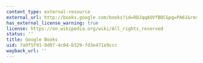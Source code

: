 ```yaml
---
content_type: external-resource
external_url: http://books.google.com/books?id=RDJqqAOVfBQC&pg=PA61&redir_esc=y#v=onepage&q&f=false
has_external_license_warning: true
license: https://en.wikipedia.org/wiki/All_rights_reserved
status: ''
title: Google Books
uid: 7a9f5f91-9d07-4c04-b329-fd3e471e9ccc
wayback_url: ''
---
```

